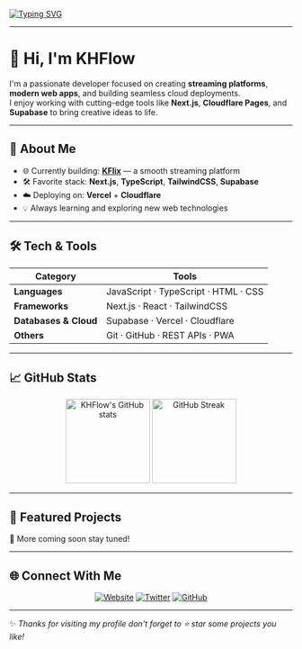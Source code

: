 <!-- Banner / Typing animation -->
[![Typing SVG](https://readme-typing-svg.herokuapp.com?color=00BFFF&size=25&center=true&vCenter=true&width=800&lines=Welcome+to+KHFlow's+GitHub+Profile!;Full+Stack+Developer+%26+Cloud+Enthusiast;Building+Modern+Streaming+Experiences+🚀)](https://git.io/typing-svg)

---

# 👋 Hi, I'm **KHFlow**

I'm a passionate developer focused on creating **streaming platforms**, **modern web apps**, and building seamless cloud deployments.  
I enjoy working with cutting-edge tools like **Next.js**, **Cloudflare Pages**, and **Supabase** to bring creative ideas to life.

---

## 🧠 **About Me**
- 🌐 Currently building: [**KFlix**](https://kflix.co) — a smooth streaming platform  
- 🛠️ Favorite stack: **Next.js**, **TypeScript**, **TailwindCSS**, **Supabase**  
- ☁️ Deploying on: **Vercel** + **Cloudflare**  
- 💡 Always learning and exploring new web technologies  

---

## 🛠️ **Tech & Tools**
| Category      | Tools |
|--------------|-------|
| **Languages** | JavaScript · TypeScript · HTML · CSS |
| **Frameworks** | Next.js · React · TailwindCSS |
| **Databases & Cloud** | Supabase · Vercel · Cloudflare |
| **Others** | Git · GitHub · REST APIs · PWA |

---

## 📈 **GitHub Stats**

<p align="center">
  <img src="https://github-readme-stats.vercel.app/api?username=khflow&show_icons=true&theme=tokyonight" alt="KHFlow's GitHub stats" height="150" />
  <img src="https://github-readme-streak-stats.herokuapp.com/?user=khflow&theme=tokyonight" alt="GitHub Streak" height="150" />
</p>

---

## 🌟 **Featured Projects**
🚧 More coming soon stay tuned!

---

## 🌐 **Connect With Me**

<p align="center">
  <a href="https://kflix.co"><img src="https://img.shields.io/badge/Website-kflix.co-blue?style=for-the-badge" alt="Website"></a>
  <a href="#"><img src="https://img.shields.io/badge/Twitter-@khflow-1DA1F2?style=for-the-badge&logo=twitter" alt="Twitter"></a>
  <a href="https://github.com/khflow"><img src="https://img.shields.io/badge/GitHub-khflow-181717?style=for-the-badge&logo=github" alt="GitHub"></a>
</p>

---

✨ _Thanks for visiting my profile don't forget to ⭐ star some projects you like!_
